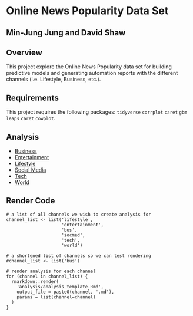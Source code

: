 # Online News Popularity Data Set
## Min-Jung Jung and David Shaw

## Overview
This project explore the Online News Popularity data set for building predictive models and generating automation reports with the different channels (i.e. Lifestyle, Business, etc.).

## Requirements
This project requires the following packages:
`tidyverse`
`corrplot`
`caret`
`gbm`
`leaps`
`caret`
`cowplot`.

## Analysis
* [Business](analysis/bus.md)
* [Entertainment](analysis/entertainment.md)
* [Lifestyle](analysis/lifestyle.md)
* [Social Media](analysis/socmed.md)
* [Tech](analysis/tech.md)
* [World](analysis/world.md)

## Render Code

```{r}
# a list of all channels we wish to create analysis for
channel_list <- list('lifestyle',
                     'entertainment',
                     'bus',
                     'socmed',
                     'tech',
                     'world')

# a shortened list of channels so we can test rendering
#channel_list <- list('bus')

# render analysis for each channel
for (channel in channel_list) {
  rmarkdown::render(
    'analysis/analysis_template.Rmd', 
    output_file = paste0(channel, '.md'),
    params = list(channel=channel)
  )
}
```